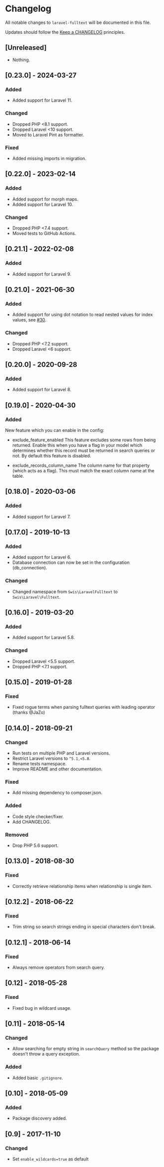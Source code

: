 # Changelog

All notable changes to `laravel-fulltext` will be documented in this file.

Updates should follow the [Keep a CHANGELOG](http://keepachangelog.com/) principles.

## [Unreleased]

* Nothing.

## [0.23.0] - 2024-03-27

### Added

* Added support for Laravel 11.

### Changed

* Dropped PHP <8.1 support.
* Dropped Laravel <10 support.
* Moved to Laravel Pint as formatter.

### Fixed

* Added missing imports in migration.

## [0.22.0] - 2023-02-14

### Added

* Added support for morph maps.
* Added support for Laravel 10.

### Changed

* Dropped PHP <7.4 support.
* Moved tests to GitHub Actions.

## [0.21.1] - 2022-02-08

### Added

* Added support for Laravel 9.

## [0.21.0] - 2021-06-30

### Added 

* Added support for using dot notation to read nested values for index values, see [#30](https://github.com/swisnl/laravel-fulltext/pull/30).

### Changed

* Dropped PHP <7.2 support.
* Dropped Laravel <6 support.

## [0.20.0] - 2020-09-28

### Added

* Added support for Laravel 8.

## [0.19.0] - 2020-04-30

### Added

New feature which you can enable in the config:

* exclude_feature_enabled
This feature excludes some rows from being returned. Enable this when you have a flag in your model which determines whether this record must be returned in search queries or not. By default this feature is disabled.

* exclude_records_column_name
The column name for that property (which acts as a flag). This must match the exact column name at the table.

## [0.18.0] - 2020-03-06

### Added

* Added support for Laravel 7.

## [0.17.0] - 2019-10-13

### Added

* Added support for Laravel 6.
* Database connection can now be set in the configuration (db_connection).

### Changed

* Changed namespace from `Swis\LaravelFulltext` to `Swis\Laravel\Fulltext`.

## [0.16.0] - 2019-03-20

### Added

* Added support for Laravel 5.8.

### Changed

* Dropped Laravel <5.5 support.
* Dropped PHP <7.1 support.

## [0.15.0] - 2019-01-28

### Fixed

* Fixed rogue terms when parsing fulltext queries with leading operator (thanks @JaZo)

## [0.14.0] - 2018-09-21

### Changed

* Run tests on multiple PHP and Laravel versions.
* Restrict Laravel versions to `^5.1,<5.8`.
* Rename tests namespace.
* Improve README and other documentation.

### Fixed

* Add missing dependency to composer.json.

### Added

* Code style checker/fixer.
* Add CHANGELOG.

### Removed

* Drop PHP 5.6 support.

## [0.13.0] - 2018-08-30

### Fixed

* Correctly retrieve relationship items when relationship is single item.

## [0.12.2] - 2018-06-22

### Fixed

* Trim string so search strings ending in special characters don't break.

## [0.12.1] - 2018-06-14

### Fixed

* Always remove operators from search query.

## [0.12] - 2018-05-28

### Fixed

* Fixed bug in wildcard usage.

## [0.11] - 2018-05-14

### Changed

* Allow searching for empty string in `searchQuery` method so the package doesn't throw a query exception.

### Added

* Added basic `.gitignore`.

## [0.10] - 2018-05-09

### Added

* Package discovery added.

## [0.9] - 2017-11-10

### Changed

* Set `enable_wildcards=true` as default
